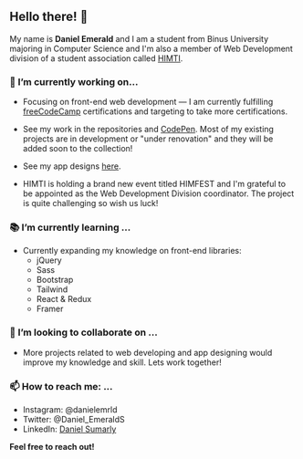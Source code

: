 ## Hello there! 👋

My name is **Daniel Emerald** and I am a student from Binus University majoring in Computer Science and I'm also a member of Web Development division of a student association called [HIMTI](https://ofog.himti.or.id/).

### :hammer: I’m currently working on...
- Focusing on front-end web development — I am currently fulfilling [freeCodeCamp](https://www.freecodecamp.org/learn/) certifications and targeting to take more certifications.

- See my work in the repositories and [CodePen](https://codepen.io/collection/bNRLWQ). Most of my existing projects are in development or "under renovation" and they will be added soon to the collection!

- See my app designs [here](https://www.figma.com/@danielemerald).

- HIMTI is holding a brand new event titled HIMFEST and I'm grateful to be appointed as the Web Development Division coordinator. The project is quite challenging so wish us luck!

### :books: I’m currently learning ...
- Currently expanding my knowledge on front-end libraries:
  - jQuery
  - Sass
  - Bootstrap
  - Tailwind
  - React & Redux
  - Framer

### 👯 I’m looking to collaborate on ...
- More projects related to web developing and app designing would improve my knowledge and skill. Lets work together!

### 📫 How to reach me: ...
- Instagram: @danielemrld
- Twitter: @Daniel_EmeraldS
- LinkedIn: [Daniel Sumarly](https://linkedin.com/in/danielemerald)

**Feel free to reach out!**

<!--
**Pilvorm/Pilvorm** is a ✨ _special_ ✨ repository because its `README.md` (this file) appears on your GitHub profile.

Here are some ideas to get you started:

- 🔭 I’m currently working on ...
- 🌱 I’m currently learning ...
- 👯 I’m looking to collaborate on ...
- 🤔 I’m looking for help with ...
- 💬 Ask me about ...
- 📫 How to reach me: ...
- 😄 Pronouns: ...
- ⚡ Fun fact: ...
-->
